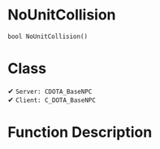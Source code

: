 # NoUnitCollision
```
bool NoUnitCollision()
```
# Class
✔ `Server: CDOTA_BaseNPC`  
✔ `Client: C_DOTA_BaseNPC`  

# Function Description

